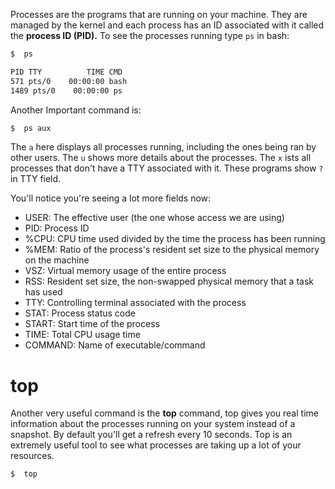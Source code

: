 Processes are the programs that are running on your machine. They are managed by the kernel and each process has an ID associated with it called the **process ID (PID).**
To see the processes running type `ps` in bash:

```bash
$  ps

PID TTY          TIME CMD
571 pts/0    00:00:00 bash
1489 pts/0    00:00:00 ps
```

Another Important command is:

```bash
$  ps aux
```

The `a` here displays all processes running, including the ones being ran by other users.
The `u` shows more details about the processes.
The `x` ists all processes that don't have a TTY associated with it. These programs show `?` in TTY field.

You'll notice you're seeing a lot more fields now:
- USER: The effective user (the one whose access we are using)
- PID: Process ID
- %CPU: CPU time used divided by the time the process has been running
- %MEM: Ratio of the process's resident set size to the physical memory on the machine
- VSZ: Virtual memory usage of the entire process
- RSS: Resident set size, the non-swapped physical memory that a task has used
- TTY: Controlling terminal associated with the process
- STAT: Process status code
- START: Start time of the process
- TIME: Total CPU usage time
- COMMAND: Name of executable/command

# top

Another very useful command is the **top** command, top gives you real time information about the processes running on your system instead of a snapshot. By default you'll get a refresh every 10 seconds. Top is an extremely useful tool to see what processes are taking up a lot of your resources.

```bash
$  top
```
